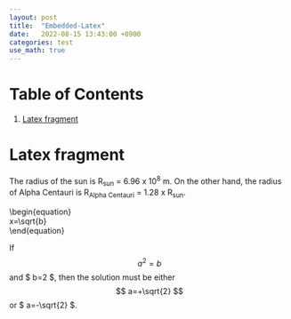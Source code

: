 ```yaml
---
layout: post
title:  "Embedded-Latex"
date:   2022-08-15 13:43:00 +0900
categories: test
use_math: true
---
```


# Table of Contents

1.  [Latex fragment](#org89643e7)




<a id="org89643e7"></a>

# Latex fragment

The radius of the sun is R<sub>sun</sub> = 6.96 x 10<sup>8</sup> m.  On the other hand,
the radius of Alpha Centauri is R<sub>Alpha Centauri</sub> = 1.28 x R<sub>sun</sub>.

\begin{equation}                        
x=\sqrt{b}                              
\end{equation}                          

If $$ a^2=b $$ and $ b=2 $, then the solution must be
either 
$$ a=+\sqrt{2} $$ or $ a=-\sqrt{2} $.

